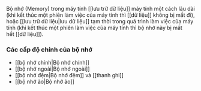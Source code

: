 Bộ nhớ (Memory) trong máy tính [[lưu trữ dữ liệu]] máy tính một cách lâu dài (khi kết thúc một phiên làm việc của máy tính thì [[dữ liệu]] không bị mất đi), hoặc [[lưu trữ dữ liệu|lưu dữ liệu]] tạm thời trong quá trình làm việc của máy tính (khi kết thúc một phiên làm việc của máy tính thì bộ nhớ này bị mất hết [[dữ liệu]]).

### Các cấp độ chính của bộ nhớ
- [[bộ nhớ chính|Bộ nhớ chính]]
- [[bộ nhớ ngoài|Bộ nhớ ngoài]]
- [[bộ nhớ đệm|Bộ nhớ đệm]] và [[thanh ghi]]
- [[bộ nhớ ảo|Bộ nhớ ảo]]